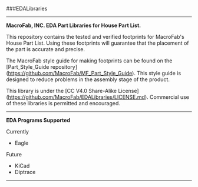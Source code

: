 ###EDALibraries
***

**MacroFab, INC. EDA Part Libraries for House Part List.**

This repository contains the tested and verified footprints for MacroFab's House Part List. Using these footprints will guarantee that the placement of the part is accurate and precise. 

The MacroFab style guide for making footprints can be found on the [Part_Style_Guide repository] (https://github.com/MacroFab/MF_Part_Style_Guide). This style guide is designed to reduce problems in the assembly stage of the product.  

This library is under the [CC V4.0 Share-Alike License] (https://github.com/MacroFab/EDALibraries/LICENSE.md). Commercial use of these libraries is permitted and encouraged.
***
**EDA Programs Supported**

Currently
* Eagle

Future
* KiCad
* Diptrace

***